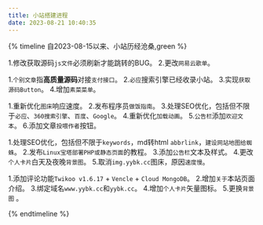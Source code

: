 ```yaml
---
title: 小站搭建进程
date: 2023-08-21 10:40:35
---
```


{% timeline  自2023-08-15以来、小站历经沧桑,green %}

<!-- timeline 2023-08-24  -->
1.修改获取源码`js文件`必须刷新才能跳转的BUG。
2.更改`网易云歌单`。
<!-- endtimeline -->

<!-- timeline 2023-08-23  -->
1.`个别文章`指**高质量源码**对接`支付接口`。
2.`必应`搜索引擎已经收录小站。
3.实现`获取源码Button`。
4.增加`素菜菜单`。
<!-- endtimeline -->

<!-- timeline 2023-08-22  -->
1.重新优化`图床`响应速度。
2.发布程序员`做饭指南`。
3.处理SEO优化，包括但不限于`必应`、`360搜索引擎`、`百度`、`Google`。
4.重新优化`加载动画`。
5.`公告栏`添加`欢迎文本`。
6.添加文章`投喂作者`按钮。
<!-- endtimeline -->

<!-- timeline 2023-08-21  -->
1.处理SEO优化，包括但不限于`keywords`，md转html `abbrlink`，`建设网站地图给蜘蛛`。
2.发布`Linux宝塔部署PHP或静态页面`的教程。
3.添加`公告栏`文本及样式。
4.更改`个人卡片`白天及夜晚`背景图`。
5.取消`img.yybk.cc`图床，原因`速度慢`。
<!-- endtimeline -->

<!-- timeline 2023-08-20  -->
1.添加评论功能`Twikoo v1.6.17` + `Vencle` + `Cloud MongoDB`。
2.增加`关于`本站页面介绍。
3.绑定域名`www.yybk.cc`和`yybk.cc`。
4.增加`个人卡片`矢量图标。
5.更换`背景图` 。
<!-- endtimeline -->
{% endtimeline %}